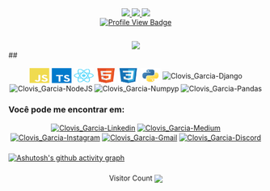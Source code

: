 <!-- # 👋 Olá, sou Clóvis Garcia. Seja bem-vindo ao meu Github! -->

<div style="display: inline_block" align="center">
  <a href="https://github.com/theviolatorx">
  <img height="180em" src="https://github-readme-stats.vercel.app/api?username=theviolatorx&show_icons=true&theme=dark&include_all_commits=true&count_private=true"/>
  <img height="180em" src="https://github-readme-stats.vercel.app/api/top-langs/?username=theviolatorx&layout=compact&langs_count=7&theme=dark"/>

  <img src ="https://github-readme-streak-stats.herokuapp.com?user=theviolatorx&theme=darcula&hide_border=true&background=FFFFFF00" />
</div>
<div align="center">
  <a href="https://github.com/theviolatorx">
    <img src="https://komarev.com/ghpvc/?username=theviolatorx&style=for-the-badge&color=orange" alt="Profile View Badge"/>
  </a>
</div>

##
<div align="center">
<img height="145em" src="https://github-profile-trophy.vercel.app/?username=theviolatorx&theme=discord&no-bg=true&no-frame=true&row=-1&column=-1&title=Followers,Commit,Stars,PullRequest,Repositories,Reviews"/> 
</div>
##
  
<div style="display: inline_block" align="center"><br>
  <img align="center" alt="Clovis_Garcia-JavaScript" height="30" width="40" src="https://raw.githubusercontent.com/devicons/devicon/master/icons/javascript/javascript-plain.svg">
  <img align="center" alt="Clovis_Garcia-React" height="30" width="40" src="https://raw.githubusercontent.com/devicons/devicon/master/icons/typescript/typescript-plain.svg">
  <img align="center" alt="Clovis_Garcia-React" height="30" width="40" src="https://raw.githubusercontent.com/devicons/devicon/master/icons/react/react-original.svg">
  <img align="center" alt="Clovis_Garcia-HTML" height="30" width="40" src="https://raw.githubusercontent.com/devicons/devicon/master/icons/html5/html5-original.svg">
  <img align="center" alt="Clovis_Garcia-CSS" height="30" width="40" src="https://raw.githubusercontent.com/devicons/devicon/master/icons/css3/css3-original.svg">
  <img align="center" alt="Clovis_Garcia-Python" height="30" width="40" src="https://raw.githubusercontent.com/devicons/devicon/master/icons/python/python-original.svg">
  <img align="center" alt="Clovis_Garcia-Django" height="30" width="40" src="https://cdn.jsdelivr.net/gh/devicons/devicon/icons/django/django-plain.svg">
  <img align="center" alt="Clovis_Garcia-NodeJS" height="30" width="40" src="https://cdn.jsdelivr.net/gh/devicons/devicon/icons/nodejs/nodejs-original.svg">
  <img align="center" alt="Clovis_Garcia-Numpyp" height="30" width="40" src="https://cdn.jsdelivr.net/gh/devicons/devicon/icons/numpy/numpy-original.svg">
  <img align="center" alt="Clovis_Garcia-Pandas" height="30" width="40" src="https://cdn.jsdelivr.net/gh/devicons/devicon/icons/pandas/pandas-original.svg">
</div>
 
### Você pode me encontrar em:
<div style="display: inline_block" align="center">
<a href="https://www.linkedin.com/in/cl%C3%B3vis-garcia-787870a/" target="_top">
<img align="center" alt="Clovis_Garcia-Linkedin" src="https://img.shields.io/badge/linkedin-%230077B5.svg?style=for-the-badge&logo=linkedin&logoColor=white"></a>
  <a href="https://medium.com/@theviolatorx" target="_top">
<img align="center" alt="Clovis_Garcia-Medium" src="https://img.shields.io/badge/Medium-12100E?style=for-the-badge&logo=medium&logoColor=white"></a>
  <a href="https://www.instagram.com/theviolatorx/" target="_top">
<img align="center" alt="Clovis_Garcia-Instagram" src="https://img.shields.io/badge/Instagram-%23E4405F.svg?style=for-the-badge&logo=Instagram&logoColor=white"></a>
<a href="mailto:theviolatorx@gmail.com" target="_top">
<img align="center" alt="Clovis_Garcia-Gmail" src="https://img.shields.io/badge/Gmail-D14836?style=for-the-badge&logo=gmail&logoColor=white"></a>
  <a href="#" target="_top">
<img align="center" alt="Clovis_Garcia-Discord" src="https://img.shields.io/badge/Discord-%235865F2.svg?style=for-the-badge&logo=discord&logoColor=white"></a>
</div>

###

[![Ashutosh's github activity graph](https://github-readme-activity-graph.vercel.app/graph?username=theviolatorx&&bg_color=000519&color=496dfd&line=4dff00&point=6689f5&area=true&hide_border=true)](https://github.com/ashutosh00710/github-readme-activity-graph)

###
<div align="center">
  Visitor Count
  <img align="center" src="https://profile-counter.glitch.me/{mmatheus-holanda}/count.svg" />
</div>


<!-- Ver depois:
<div align="center>
![github contribution grid snake animation](https://raw.githubusercontent.com/salman0ansari/salman0ansari/output/github-contribution-grid-snake-dark.svg#gh-dark-mode-only)![github contribution grid snake animation](https://raw.githubusercontent.com/salman0ansari/salman0ansari/output/github-contribution-grid-snake.svg#gh-light-mode-only)
  </div>

  ---

  
